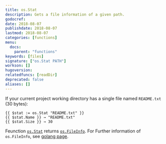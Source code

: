 ```yaml
---
title: os.Stat
description: Gets a file information of a given path.
godocref:
date: 2018-08-07
publishdate: 2018-08-07
lastmod: 2018-08-07
categories: [functions]
menu:
  docs:
    parent: "functions"
keywords: [files]
signature: ["os.Stat PATH"]
workson: []
hugoversion:
relatedfuncs: [readDir]
deprecated: false
aliases: []
---
```


If your current project working directory has a single file named `README.txt` (30 bytes):
```
{{ $stat := os.Stat "README.txt" }}
{{ $stat.Name }} → "README.txt"
{{ $stat.Size }} → 30
```

Feunction [`os.Stat`][Stat] returns [`os.FileInfo`][osfileinfo].
For Further information of `os.FileInfo`, see [golang page][osfileinfo].


[Stat]: /functions/os.Stat/
[osfileinfo]: https://golang.org/pkg/os/#FileInfo
